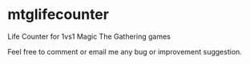 # mtglifecounter

Life Counter for 1vs1 Magic The Gathering games

Feel free to comment or email me any bug or improvement suggestion.
